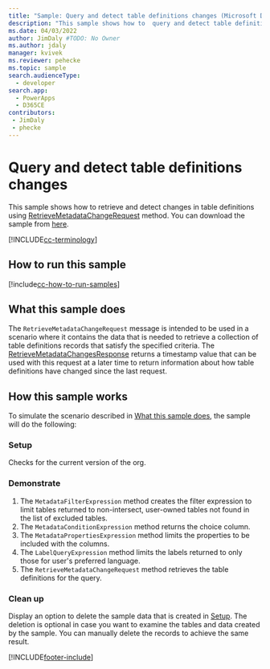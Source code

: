 ```yaml
---
title: "Sample: Query and detect table definitions changes (Microsoft Dataverse) | Microsoft Docs" # Intent and product brand in a unique string of 43-59 chars including spaces
description: "This sample shows how to  query and detect table definitions changes" # 115-145 characters including spaces. This abstract displays in the search result.
ms.date: 04/03/2022
author: JimDaly #TODO: No Owner
ms.author: jdaly
manager: kvivek
ms.reviewer: pehecke
ms.topic: sample
search.audienceType: 
  - developer
search.app: 
  - PowerApps
  - D365CE
contributors:
 - JimDaly
 - phecke
---
```


# Query and detect table definitions changes

This sample shows how to retrieve and detect changes in table definitions using [RetrieveMetadataChangeRequest](/dotnet/api/microsoft.xrm.sdk.messages.retrievemetadatachangesrequest?view=dynamics-general-ce-9) method. You can download the sample from [here](https://github.com/microsoft/PowerApps-Samples/tree/master/cds/orgsvc/C%23/MetadataQuery).

[!INCLUDE[cc-terminology](../../includes/cc-terminology.md)]

## How to run this sample

[!include[cc-how-to-run-samples](../../includes/cc-how-to-run-samples.md)]

## What this sample does

The `RetrieveMetadataChangeRequest` message is intended to be used in a scenario where it contains the data  that is needed to retrieve a collection of table definitions records that satisfy the specified criteria. The [RetrieveMetadataChangesResponse](/dotnet/api/microsoft.xrm.sdk.messages.retrievemetadatachangesresponse?view=dynamics-general-ce-9) returns a timestamp value that can be used with this request at a later time to return information about how table definitions have changed since the last request.

## How this sample works

To simulate the scenario described in [What this sample does](#what-this-sample-does), the sample will do the following:

### Setup

Checks for the current version of the org.

### Demonstrate

1. The `MetadataFilterExpression` method creates the filter expression to limit tables returned to non-intersect, user-owned tables not found in the list of excluded tables. 
2. The `MetadataConditionExpression` method returns the choice column.
3. The `MetadataPropertiesExpression` method limits the properties to be included with the columns.
4. The `LabelQueryExpression` method limits the labels returned to only those for user's preferred language.
5. The `RetrieveMetadataChangeRequest` method retrieves the table definitions for the query.


### Clean up

Display an option to delete the sample data that is created in [Setup](#setup). The deletion is optional in case you want to examine the tables and data created by the sample. You can manually delete the records to achieve the same result.


[!INCLUDE[footer-include](../../../../includes/footer-banner.md)]